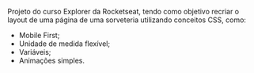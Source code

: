 Projeto do curso Explorer da Rocketseat, tendo como objetivo recriar o layout de uma página de uma sorveteria utilizando conceitos CSS, como:

- Mobile First;
- Unidade de medida flexível;
- Variáveis;
- Animações simples.
